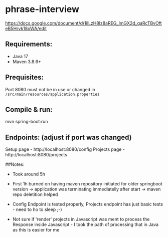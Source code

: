 # phrase-interview
https://docs.google.com/document/d/1ilLzH8lz8aREG_lmGX2d_gaRcTBvOfteB5Hrvk18oWA/edit

## Requirements:
- Java 17
- Maven 3.8.6+

## Prequisites:
Port 8080 must not be in use or changed in ```/src/main/resources/application.properties```

## Compile & run:
mvn spring-boot:run

## Endpoints: (adjust if port was changed)
Setup page - http://localhost:8080/config
Projects page - http://localhost:8080/projects

##Notes:
- Took around 5h

- First 1h burned on having maven repository initiated for older springboot version -> application was terminating immediatelly after start -> maven repo deletition helped
- Config Endpoint is tested properly, Projects endpoint has just basic tests - need to ho to sleep ;-)
- Not sure if 'render' projects in Javascript was ment to process the Response inside Javascript - I took the path of processing that in Java as this is easier for me
